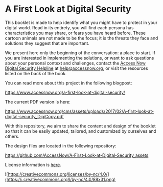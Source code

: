 # A First Look at Digital Security

This booklet is made to help identify what you might have to protect in your digital world. Read in its entirety, you will find each persona has characteristics you may share, or fears you have heard before. These cartoon animals are not made to be the focus; it is the threats they face and solutions they suggest that are important.

We present here only the beginning of the conversation: a place to start. If you are interested in implementing the solutions, or want to ask questions about your personal context and challenges, contact the [Access Now Digital Security Helpline](https://www.accessnow.org/help) at help@accessnow.org, or visit the resources listed on the back of the book.

You can read more about this project in the following blogpost:

https://www.accessnow.org/a-first-look-at-digital-security/

The current PDF version is here:

https://www.accessnow.org/cms/assets/uploads/2017/02/A-first-look-at-digital-security_DigiCopy.pdf

With this repository, we aim to share the content and design of the booklet so that it can be easily updated, tailored, and customized by ourselves and others.

The design files are located in the following repository:

https://github.com/AccessNow/A-First-Look-at-Digital-Security_assets

License information is [here](/LICENSE.md).

![https://creativecommons.org/licenses/by-nc/4.0/](https://i.creativecommons.org/l/by-nc/4.0/88x31.png)
